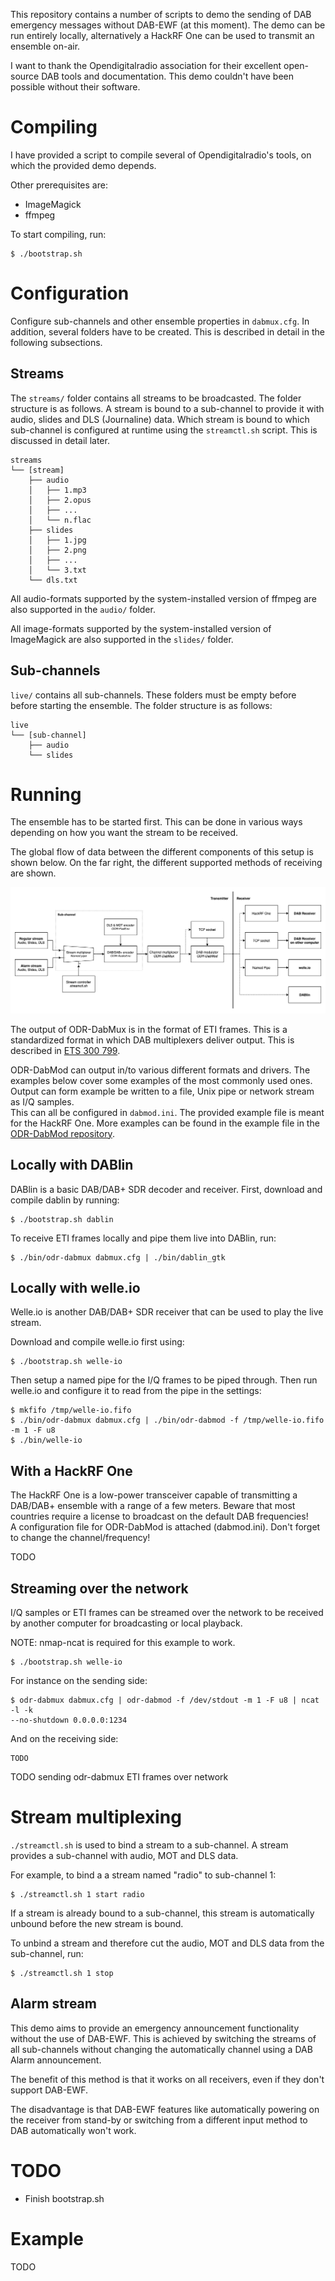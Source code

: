 This repository contains a number of scripts to demo the sending of DAB
emergency messages without DAB-EWF (at this moment). The demo can be run
entirely locally, alternatively a HackRF One can be used to transmit an
ensemble on-air.

I want to thank the Opendigitalradio association for their excellent
open-source DAB tools and documentation. This demo couldn't have been possible
without their software.

# Compiling
I have provided a script to compile several of Opendigitalradio's tools, on
which the provided demo depends.

Other prerequisites are:
- ImageMagick
- ffmpeg

To start compiling, run:
```
$ ./bootstrap.sh
```

# Configuration
Configure sub-channels and other ensemble properties in `dabmux.cfg`. In
addition, several folders have to be created. This is described in detail in the
following subsections.

## Streams
The `streams/` folder contains all streams to be broadcasted. The
folder structure is as follows. A stream is bound to a sub-channel to provide it
with audio, slides and DLS (Journaline) data. Which stream is bound to which
sub-channel is configured at runtime using the `streamctl.sh` script. This is
discussed in detail later.

```
streams
└── [stream]
    ├── audio
    │   ├── 1.mp3
    │   ├── 2.opus
    │   ├── ...
    │   └── n.flac
    ├── slides
    │   ├── 1.jpg
    │   ├── 2.png
    │   ├── ...
    │   └── 3.txt
    └── dls.txt
```

All audio-formats supported by the system-installed version of ffmpeg are also
supported in the `audio/` folder.

All image-formats supported by the system-installed version of ImageMagick are
also supported in the `slides/` folder.

## Sub-channels
`live/` contains all sub-channels. These folders must be empty before before
starting the ensemble. The folder structure is as follows:

```
live
└── [sub-channel]
    ├── audio
    └── slides
```

# Running

The ensemble has to be started first. This can be done in various ways depending
on how you want the stream to be received.

The global flow of data between the different components of this setup is shown
below. On the far right, the different supported methods of receiving are shown.

![](images/dabalarm-demo.png)

The output of ODR-DabMux is in the format of ETI frames. This is a standardized
format in which DAB multiplexers deliver output. This is described in [ETS 300 799](https://www.etsi.org/deliver/etsi_i_ets/300700_300799/300799/01_30_9733/ets_300799e01v.pdf).

ODR-DabMod can output in/to various different formats and drivers. The examples
below cover some examples of the most commonly used ones. Output can form
example be written to a file, Unix pipe or network stream as I/Q samples.\
This can all be configured in `dabmod.ini`. The provided example file is meant
for the HackRF One. More examples can be found in the example file in the
[ODR-DabMod repository](https://github.com/Opendigitalradio/ODR-DabMod/blob/master/doc/example.ini).

## Locally with DABlin
DABlin is a basic DAB/DAB+ SDR decoder and receiver.
First, download and compile dablin by running:
```
$ ./bootstrap.sh dablin
```

To receive ETI frames locally and pipe them live into DABlin, run:

```
$ ./bin/odr-dabmux dabmux.cfg | ./bin/dablin_gtk
```

## Locally with welle.io
Welle.io is another DAB/DAB+ SDR receiver that can be used to play the live
stream.

Download and compile welle.io first using:
```
$ ./bootstrap.sh welle-io
```

Then setup a named pipe for the I/Q frames to be piped through. Then run
welle.io and configure it to read from the pipe in the settings:
```
$ mkfifo /tmp/welle-io.fifo
$ ./bin/odr-dabmux dabmux.cfg | ./bin/odr-dabmod -f /tmp/welle-io.fifo -m 1 -F u8
$ ./bin/welle-io
```

## With a HackRF One
The HackRF One is a low-power transceiver capable of transmitting a DAB/DAB+
ensemble with a range of a few meters.
Beware that most countries require a license to broadcast on the default DAB
frequencies!\
A configuration file for ODR-DabMod is attached (dabmod.ini). Don't forget to
change the channel/frequency!

TODO

## Streaming over the network
I/Q samples or ETI frames can be streamed over the network to be received by
another computer for broadcasting or local playback.

NOTE: nmap-ncat is required for this example to work.

```
$ ./bootstrap.sh welle-io
```

For instance on the sending side:
```
$ odr-dabmux dabmux.cfg | odr-dabmod -f /dev/stdout -m 1 -F u8 | ncat -l -k
--no-shutdown 0.0.0.0:1234
```

And on the receiving side:
```
TODO
```

TODO sending odr-dabmux ETI frames over network

# Stream multiplexing
`./streamctl.sh` is used to bind a stream to a sub-channel. A stream provides a
sub-channel with audio, MOT and DLS data.

For example, to bind a a stream named "radio" to sub-channel 1:
```
$ ./streamctl.sh 1 start radio
```

If a stream is already bound to a sub-channel, this stream is automatically
unbound before the new stream is bound.

To unbind a stream and therefore cut the audio, MOT and DLS data from the
sub-channel, run:
```
$ ./streamctl.sh 1 stop
```

## Alarm stream
This demo aims to provide an emergency announcement functionality without the
use of DAB-EWF. This is achieved by switching the streams of all sub-channels
without changing the automatically channel using a DAB Alarm announcement.

The benefit of this method is that it works on all receivers, even if they
don't support DAB-EWF.

The disadvantage is that DAB-EWF features like automatically powering on the
receiver from stand-by or switching from a different input method to DAB
automatically won't work.

# TODO
- Finish bootstrap.sh

# Example
TODO
